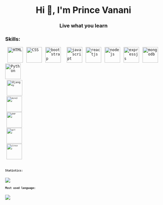 <h1 align="center">Hi 👋, I'm Prince Vanani</h1>
<h3 align="center">Live what you learn</h3>

<h3 align="left">Skills:</h3>
<code> <img title="HTML" height="50" src="https://www.vectorlogo.zone/logos/w3_html5/w3_html5-icon.svg" /> </code>
<code><img title="CSS" height="50" src="https://www.vectorlogo.zone/logos/w3_css/w3_css-official.svg" /></code>
<code> <img title="bootstrap" height="50" src="https://www.vectorlogo.zone/logos/getbootstrap/getbootstrap-ar21.svg" /> </code>
<code> <img title="javascript" height="50" src="https://www.vectorlogo.zone/logos/javascript/javascript-horizontal.svg"/></code>
<code> <img title="reactjs" height="50" src="https://www.vectorlogo.zone/logos/reactjs/reactjs-icon.svg"/></code>
<code> <img title="nodejs" height="50" src="https://www.vectorlogo.zone/logos/nodejs/nodejs-horizontal.svg"/></code>
<code> <img title="expressjs" height="50" src="https://www.vectorlogo.zone/logos/expressjs/expressjs-ar21.svg"/></code>
<code> <img title="mongodb" height="50" src="https://www.vectorlogo.zone/logos/mongodb/mongodb-ar21.svg"></code>
<code> <img title="Python" height="50" src="https://www.vectorlogo.zone/logos/python/python-icon.svg"/> <code>
<code> <img title="Django" height="50" src="https://www.vectorlogo.zone/logos/djangoproject/djangoproject-ar21.svg"/> <code>
<code> <img title="mysql" height="50" src="https://www.vectorlogo.zone/logos/mysql/mysql-horizontal.svg"/></code>
<code> <img title="PHP" height="50" src="https://www.vectorlogo.zone/logos/php/php-icon.svg"/></code>
<code> <img title="git" height="50" src="https://www.vectorlogo.zone/logos/git-scm/git-scm-ar21.svg"/></code>
<code> <img title="linux" height="50" src="https://www.vectorlogo.zone/logos/linux/linux-ar21.svg"/></code>
  <br/>
<h3 align="left">Statistics:</h3>
<img src="https://github-readme-stats.vercel.app/api?username=princevanani9&count_private=true&show_icons=true&theme=radical"/>
<h3 align="left">Most used language:</h3>
<img src="https://github-readme-stats.vercel.app/api/top-langs/?username=princevanani9&show_icons=true&theme=radical"/>



 

